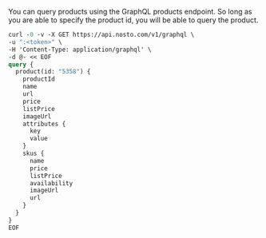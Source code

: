 You can query products using the GraphQL products endpoint. So long as you are able to specify the product id, you will be able to query the product.

```graphql
curl -0 -v -X GET https://api.nosto.com/v1/graphql \
-u ":<token>" \
-H 'Content-Type: application/graphql' \
-d @- << EOF
query {
  product(id: "5358") {
    productId
    name
    url
    price
    listPrice
    imageUrl
    attributes {
      key
      value
    }
    skus {
      name
      price
      listPrice
      availability
      imageUrl
      url
    }
  }
}
EOF
```